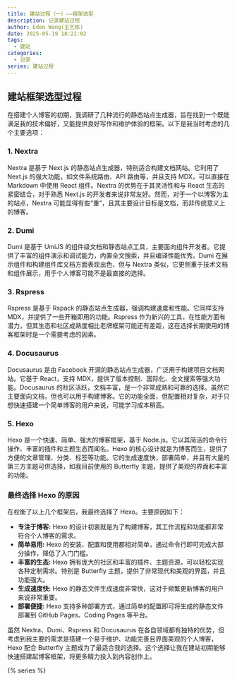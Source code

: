 ```yaml
---
title: 建站过程（一）——框架选型
description: 记录建站过程
author: Edon Wang(王艺栋)
date: 2025-05-19 18:21:02
tags:
  - 建站
categories:
  - 记录
series: 建站过程
---
```


## 建站框架选型过程

在搭建个人博客的初期，我调研了几种流行的静态站点生成器，旨在找到一个既能满足我的技术偏好，又能提供良好写作和维护体验的框架。以下是我当时考虑的几个主要选项：

### 1. Nextra

Nextra 是基于 Next.js 的静态站点生成器，特别适合构建文档网站。它利用了 Next.js 的强大功能，如文件系统路由、API 路由等，并且支持 MDX，可以直接在 Markdown 中使用 React 组件。Nextra 的优势在于其灵活性和与 React 生态的紧密结合，对于熟悉 Next.js 的开发者来说非常友好。然而，对于一个以博客为主的站点，Nextra 可能显得有些“重”，且其主要设计目标是文档，而非传统意义上的博客。

### 2. Dumi

Dumi 是基于 UmiJS 的组件级文档和静态站点工具，主要面向组件开发者。它提供了丰富的组件演示和调试能力，内置全文搜索，并且编译性能优秀。Dumi 在展示组件和构建组件库文档方面表现出色，但与 Nextra 类似，它更侧重于技术文档和组件展示，用于个人博客可能不是最直接的选择。

### 3. Rspress

Rspress 是基于 Rspack 的静态站点生成器，强调构建速度和性能。它同样支持 MDX，并提供了一些开箱即用的功能。Rspress 作为新兴的工具，在性能方面有潜力，但其生态和社区成熟度相比老牌框架可能还有差距，这在选择长期使用的博客框架时是一个需要考虑的因素。

### 4. Docusaurus

Docusaurus 是由 Facebook 开源的静态站点生成器，广泛用于构建项目文档网站。它基于 React，支持 MDX，提供了版本控制、国际化、全文搜索等强大功能。Docusaurus 的社区活跃，文档丰富，是一个非常成熟和可靠的选择。虽然它主要面向文档，但也可以用于构建博客。它的功能全面，但配置相对复杂，对于只想快速搭建一个简单博客的用户来说，可能学习成本稍高。

### 5. Hexo

Hexo 是一个快速、简单、强大的博客框架，基于 Node.js。它以其简洁的命令行操作、丰富的插件和主题生态而闻名。Hexo 的核心设计就是为博客而生，提供了方便的文章管理、分类、标签等功能。它的生成速度快，部署简单，并且有大量的第三方主题可供选择，如我目前使用的 Butterfly 主题，提供了美观的界面和丰富的功能。

### 最终选择 Hexo 的原因

在权衡了以上几个框架后，我最终选择了 Hexo。主要原因如下：

* **专注于博客:** Hexo 的设计初衷就是为了构建博客，其工作流程和功能都非常符合个人博客的需求。
* **简单易用:** Hexo 的安装、配置和使用都相对简单，通过命令行即可完成大部分操作，降低了入门门槛。
* **丰富的生态:** Hexo 拥有庞大的社区和丰富的插件、主题资源，可以轻松实现各种定制需求。特别是 Butterfly 主题，提供了非常现代和美观的界面，并且功能强大。
* **生成速度快:** Hexo 的静态文件生成速度非常快，这对于频繁更新博客的用户来说非常重要。
* **部署便捷:** Hexo 支持多种部署方式，通过简单的配置即可将生成的静态文件部署到 GitHub Pages、Coding Pages 等平台。

虽然 Nextra、Dumi、Rspress 和 Docusaurus 在各自领域都有独特的优势，但考虑到我主要的需求是搭建一个易于维护、功能完善且界面美观的个人博客，Hexo 配合 Butterfly 主题成为了最适合我的选择。这个选择让我在建站初期能够快速搭建起博客框架，将更多精力投入到内容创作上。

{% series %}
